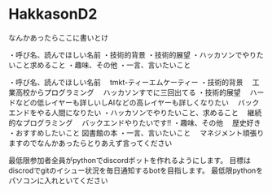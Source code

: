 # HakkasonD2
なんかあったらここに書いとけ

・呼び名、読んでほしい名前
・技術的背景
・技術的展望
・ハッカソンでやりたいこと求めること
・趣味、その他
・一言、言いたいこと





・呼び名、読んでほしい名前
　tmkt-ティーエムケーティー
・技術的背景
　工業高校からプログラミング
　ハッカソンすでに三回出てる
・技術的展望
　ハードなどの低レイヤーも詳しいしAIなどの高レイヤーも詳しくなりたい
　バックエンドをやる人間になりたい
・ハッカソンでやりたいこと、求めること
　継続的なプログラミング
　バックエンドやりたいです!!
・趣味、その他
　歴史好き
・おすすめしたいこと
図書館の本
・一言、言いたいこと
　マネジメント頑張りますのでなんかあったらとりあえず言ってください




最低限参加者全員がpythonでdiscordボットを作れるようにします。
目標はdiscrodでgitのイシュー状況を毎日通知するbotを目指します。
最低限pythonをパソコンに入れといてください